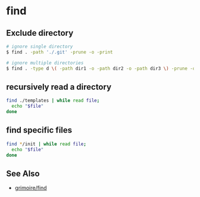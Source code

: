 # find

## Exclude directory
```sh
# ignore single directory
$ find . -path './.git' -prune -o -print

# ignore multiple directories
$ find . -type d \( -path dir1 -o -path dir2 -o -path dir3 \) -prune -o -print
```

## recursively read a directory
```sh
find ./templates | while read file;
  echo "$file"
done
```

## find specific files
```sh
find */init | while read file;
  echo "$file"
done
```

## See Also
- [grimoire/find](http://www.grymoire.com/Unix/Find.html)
